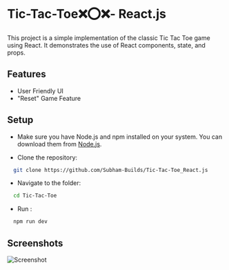 
# Tic-Tac-Toe❌⭕❌- React.js

This project is a simple implementation of the classic Tic Tac Toe game using React. It demonstrates the use of React components, state, and props.


## Features

- User Friendly UI
- "Reset" Game Feature


## Setup
 - Make sure you have Node.js and npm installed on your system. You can download them from [Node.js](https://nodejs.org/).

 - Clone the repository:

```bash
  git clone https://github.com/Subham-Builds/Tic-Tac-Toe_React.js
```
 - Navigate to the folder:

```bash
  cd Tic-Tac-Toe
```
 - Run :

```bash
  npm run dev
```
## Screenshots

![Screenshot](https://github.com/Subham-Builds/Tic-Tac-Toe_React.js/assets/121431904/5f514dfc-4940-4f3c-9f95-4aa31a502e7b)






